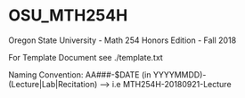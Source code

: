 # OSU_MTH254H
Oregon State University - Math 254 Honors Edition - Fall 2018


For Template Document see ./template.txt

Naming Convention: AA###-$DATE (in YYYYMMDD)-(Lecture|Lab|Recitation)
 --> i.e MTH254H-20180921-Lecture
